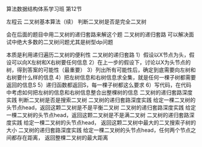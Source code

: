 算法数据结构体系学习班
第12节

左程云
二叉树基本算法（续）
判断二叉树是否是完全二叉树

会在后面的题目中用二叉树的递归套路来解这个题
二叉树的递归套路
可以解决面试中绝大多数的二叉树问题尤其是树型dp问题

本质是利用递归遍历二叉树的便利性
二叉树的递归套路
1）假设以X节点为头，假设可以向X左树和X右树要任何信息
2）在上一步的假设下，讨论以X为头节点的树，得到答案的可能性（最重要）
3）列出所有可能性后，确定到底需要向左树和右树要什么样的信息
4）把左树信息和右树信息求全集，就是任何一棵子树都需要返回的信息S
5）递归函数都返回S，每一棵子树都这么要求
6）写代码，在代码中考虑如何把左树的信息和右树信息整合出整棵树的信息
二叉树的递归套路深度实践
判断二叉树是否是搜索二叉树
二叉树的递归套路深度实践
给定一棵二叉树的头节点head，返回这颗二叉树是不是平衡二叉树
二叉树的递归套路深度实践
给定一棵二叉树的头节点head，返回这颗二叉树是不是满二叉树
二叉树的递归套路深度实践
给定一棵二叉树的头节点head，
返回这颗二叉树中最大的二叉搜索子树的大小
二叉树的递归套路深度实践
给定一棵二叉树的头节点head，任何两个节点之间都存在距离，
返回整棵二叉树的最大距离
